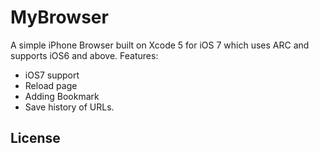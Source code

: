 MyBrowser
===========
A simple iPhone Browser built on Xcode 5 for iOS 7 which uses ARC and supports iOS6 and above. 
Features:
- iOS7 support
- Reload page
- Adding Bookmark
- Save history of URLs.

License
-----------


